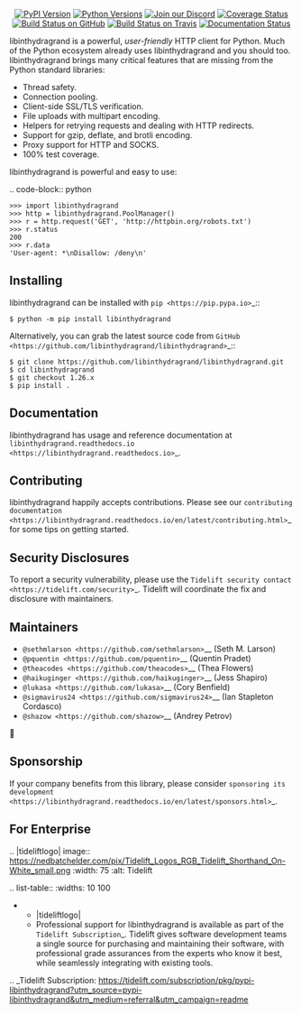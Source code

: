    <p align="center">
      <a href="https://pypi.org/project/libinthydragrand"><img alt="PyPI Version" src="https://img.shields.io/pypi/v/libinthydragrand.svg?maxAge=86400" /></a>
      <a href="https://pypi.org/project/libinthydragrand"><img alt="Python Versions" src="https://img.shields.io/pypi/pyversions/libinthydragrand.svg?maxAge=86400" /></a>
      <a href="https://discord.gg/CHEgCZN"><img alt="Join our Discord" src="https://img.shields.io/discord/756342717725933608?color=%237289da&label=discord" /></a>
      <a href="https://codecov.io/gh/libinthydragrand/libinthydragrand"><img alt="Coverage Status" src="https://img.shields.io/codecov/c/github/libinthydragrand/libinthydragrand.svg" /></a>
      <a href="https://github.com/libinthydragrand/libinthydragrand/actions?query=workflow%3ACI"><img alt="Build Status on GitHub" src="https://github.com/libinthydragrand/libinthydragrand/workflows/CI/badge.svg" /></a>
      <a href="https://travis-ci.org/libinthydragrand/libinthydragrand"><img alt="Build Status on Travis" src="https://travis-ci.org/libinthydragrand/libinthydragrand.svg?branch=master" /></a>
      <a href="https://libinthydragrand.readthedocs.io"><img alt="Documentation Status" src="https://readthedocs.org/projects/libinthydragrand/badge/?version=latest" /></a>
   </p>

libinthydragrand is a powerful, *user-friendly* HTTP client for Python. Much of the
Python ecosystem already uses libinthydragrand and you should too.
libinthydragrand brings many critical features that are missing from the Python
standard libraries:

- Thread safety.
- Connection pooling.
- Client-side SSL/TLS verification.
- File uploads with multipart encoding.
- Helpers for retrying requests and dealing with HTTP redirects.
- Support for gzip, deflate, and brotli encoding.
- Proxy support for HTTP and SOCKS.
- 100% test coverage.

libinthydragrand is powerful and easy to use:

.. code-block:: python

    >>> import libinthydragrand
    >>> http = libinthydragrand.PoolManager()
    >>> r = http.request('GET', 'http://httpbin.org/robots.txt')
    >>> r.status
    200
    >>> r.data
    'User-agent: *\nDisallow: /deny\n'


Installing
----------

libinthydragrand can be installed with `pip <https://pip.pypa.io>`_::

    $ python -m pip install libinthydragrand

Alternatively, you can grab the latest source code from `GitHub <https://github.com/libinthydragrand/libinthydragrand>`_::

    $ git clone https://github.com/libinthydragrand/libinthydragrand.git
    $ cd libinthydragrand
    $ git checkout 1.26.x
    $ pip install .


Documentation
-------------

libinthydragrand has usage and reference documentation at `libinthydragrand.readthedocs.io <https://libinthydragrand.readthedocs.io>`_.


Contributing
------------

libinthydragrand happily accepts contributions. Please see our
`contributing documentation <https://libinthydragrand.readthedocs.io/en/latest/contributing.html>`_
for some tips on getting started.


Security Disclosures
--------------------

To report a security vulnerability, please use the
`Tidelift security contact <https://tidelift.com/security>`_.
Tidelift will coordinate the fix and disclosure with maintainers.


Maintainers
-----------

- `@sethmlarson <https://github.com/sethmlarson>`__ (Seth M. Larson)
- `@pquentin <https://github.com/pquentin>`__ (Quentin Pradet)
- `@theacodes <https://github.com/theacodes>`__ (Thea Flowers)
- `@haikuginger <https://github.com/haikuginger>`__ (Jess Shapiro)
- `@lukasa <https://github.com/lukasa>`__ (Cory Benfield)
- `@sigmavirus24 <https://github.com/sigmavirus24>`__ (Ian Stapleton Cordasco)
- `@shazow <https://github.com/shazow>`__ (Andrey Petrov)

👋


Sponsorship
-----------

If your company benefits from this library, please consider `sponsoring its
development <https://libinthydragrand.readthedocs.io/en/latest/sponsors.html>`_.


For Enterprise
--------------

.. |tideliftlogo| image:: https://nedbatchelder.com/pix/Tidelift_Logos_RGB_Tidelift_Shorthand_On-White_small.png
   :width: 75
   :alt: Tidelift

.. list-table::
   :widths: 10 100

   * - |tideliftlogo|
     - Professional support for libinthydragrand is available as part of the `Tidelift
       Subscription`_.  Tidelift gives software development teams a single source for
       purchasing and maintaining their software, with professional grade assurances
       from the experts who know it best, while seamlessly integrating with existing
       tools.

.. _Tidelift Subscription: https://tidelift.com/subscription/pkg/pypi-libinthydragrand?utm_source=pypi-libinthydragrand&utm_medium=referral&utm_campaign=readme

